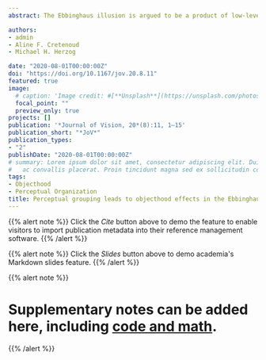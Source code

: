 ```yaml
---
abstract: The Ebbinghaus illusion is argued to be a product of low-level contour interactions or a higher cognitive comparison process. We examined the effect of grouping on the illusion by manipulating objecthood, i.e., the degree to which an object is a cohesive perceptual entity. We hypothesized that reduced objecthood would decrease the illusion magnitude, because the objects become less efficient in the comparison process. To test this hypothesis, we used a version of the illusion where the target and flanking objects were squares that were composed from their corners or sides. Degree of objecthood was manipulated by changing the gap size or rotation angle of the elements constructing the objects, so that larger gaps and angles produced less cohesive objects than smaller. Participants performed an adjustment procedure on the test target to match a control target in size. In addition, subjective reports of the objects’ shape were collected as a measure of perceived shape. Our results show decreased illusion magnitude with increasing gap size and rotation angle. Surprisingly, the perceived shape of the objects did not correlate with illusion magnitude. These results provide novel evidence of the role of mid-level processes in the Ebbinghaus illusion and point to a dissociation between subjective and objective measures of objecthood.

authors:
- admin
- Aline F. Cretenoud
- Michael H. Herzog

date: "2020-08-01T00:00:00Z"
doi: "https://doi.org/10.1167/jov.20.8.11"
featured: true
image: 
  # caption: 'Image credit: #[**Unsplash**](https://unsplash.com/photos/jdD8gXaTZsc)'
  focal_point: ""
  preview_only: true
projects: []
publication: '*Journal of Vision, 20*(8):11, 1–15'
publication_short: "*JoV*"
publication_types:
- "2"
publishDate: "2020-08-01T00:00:00Z"
# summary: Lorem ipsum dolor sit amet, consectetur adipiscing elit. Duis posuere tellus
#   ac convallis placerat. Proin tincidunt magna sed ex sollicitudin condimentum.
tags:
- Objecthood
- Perceptual Organization
title: Perceptual grouping leads to objecthood effects in the Ebbinghaus illusion
---
```


{{% alert note %}}
Click the *Cite* button above to demo the feature to enable visitors to import publication metadata into their reference management software.
{{% /alert %}}

{{% alert note %}}
Click the *Slides* button above to demo academia's Markdown slides feature.
{{% /alert %}}

{{% alert note %}}
# Supplementary notes can be added here, including [code and math](https://sourcethemes.com/academic/docs/writing-markdown-latex/).
{{% /alert %}}